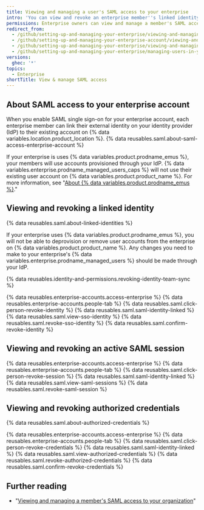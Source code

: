 ```yaml
---
title: Viewing and managing a user's SAML access to your enterprise
intro: 'You can view and revoke an enterprise member''s linked identity, active sessions, and authorized credentials.'
permissions: Enterprise owners can view and manage a member's SAML access to an organization.
redirect_from:
  - /github/setting-up-and-managing-your-enterprise/viewing-and-managing-a-users-saml-access-to-your-enterprise-account
  - /github/setting-up-and-managing-your-enterprise-account/viewing-and-managing-a-users-saml-access-to-your-enterprise-account
  - /github/setting-up-and-managing-your-enterprise/viewing-and-managing-a-users-saml-access-to-your-enterprise
  - /github/setting-up-and-managing-your-enterprise/managing-users-in-your-enterprise/viewing-and-managing-a-users-saml-access-to-your-enterprise
versions:
  ghec: '*'
topics:
  - Enterprise
shortTitle: View & manage SAML access
---
```

## About SAML access to your enterprise account

When you enable SAML single sign-on for your enterprise account, each enterprise member can link their external identity on your identity provider (IdP) to their existing account on {% data variables.location.product_location %}. {% data reusables.saml.about-saml-access-enterprise-account %}

If your enterprise is uses {% data variables.product.prodname_emus %}, your members will use accounts provisioned through your IdP. {% data variables.enterprise.prodname_managed_users_caps %} will not use their existing user account on {% data variables.product.product_name %}. For more information, see "[About {% data variables.product.prodname_emus %}](/enterprise-cloud@latest/admin/authentication/managing-your-enterprise-users-with-your-identity-provider/about-enterprise-managed-users)."

## Viewing and revoking a linked identity

{% data reusables.saml.about-linked-identities %}

If your enterprise uses {% data variables.product.prodname_emus %}, you will not be able to deprovision or remove user accounts from the enterprise on {% data variables.product.product_name %}. Any changes you need to make to your enterprise's {% data variables.enterprise.prodname_managed_users %} should be made through your IdP.

{% data reusables.identity-and-permissions.revoking-identity-team-sync %}

{% data reusables.enterprise-accounts.access-enterprise %}
{% data reusables.enterprise-accounts.people-tab %}
{% data reusables.saml.click-person-revoke-identity %}
{% data reusables.saml.saml-identity-linked %}
{% data reusables.saml.view-sso-identity %}
{% data reusables.saml.revoke-sso-identity %}
{% data reusables.saml.confirm-revoke-identity %}

## Viewing and revoking an active SAML session

{% data reusables.enterprise-accounts.access-enterprise %}
{% data reusables.enterprise-accounts.people-tab %}
{% data reusables.saml.click-person-revoke-session %}
{% data reusables.saml.saml-identity-linked %}
{% data reusables.saml.view-saml-sessions %}
{% data reusables.saml.revoke-saml-session %}

## Viewing and revoking authorized credentials

{% data reusables.saml.about-authorized-credentials %}

{% data reusables.enterprise-accounts.access-enterprise %}
{% data reusables.enterprise-accounts.people-tab %}
{% data reusables.saml.click-person-revoke-credentials %}
{% data reusables.saml.saml-identity-linked %}
{% data reusables.saml.view-authorized-credentials %}
{% data reusables.saml.revoke-authorized-credentials %}
{% data reusables.saml.confirm-revoke-credentials %}

## Further reading

- "[Viewing and managing a member's SAML access to your organization](/organizations/granting-access-to-your-organization-with-saml-single-sign-on/viewing-and-managing-a-members-saml-access-to-your-organization)"
